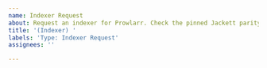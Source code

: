 ```yaml
---
name: Indexer Request
about: Request an indexer for Prowlarr. Check the pinned Jackett parity issue prior to submitting a request. Duplicated requests or requests covered in existing GitHub Issues will be closed without warning. Please search GitHub prior to requesting.
title: '(Indexer) '
labels: 'Type: Indexer Request'
assignees: ''

---
```


<!-- Check the pinned Jackett parity issue prior to submitting a request. Duplicated requests or requests covered in existing GitHub Issues will be closed without warning. Please search GitHub prior to requesting.->
**Type:** <Usenet|Torrents>
**Tracker:** <Indexer/Tracker Name>
**URL:** <Indexer/Tracker URL>
**In Jackett?:** <Yes|No>

**Additional context**
<!-- Add any other context or screenshots about the request here. -->